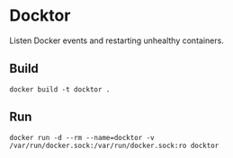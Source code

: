 # Docktor

Listen Docker events and restarting unhealthy containers.

## Build
`docker build -t docktor .`

## Run
`docker run -d --rm --name=docktor -v /var/run/docker.sock:/var/run/docker.sock:ro docktor`
